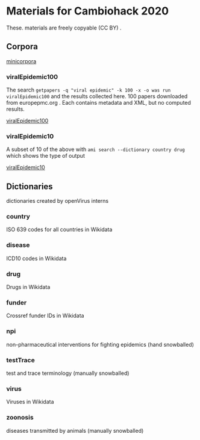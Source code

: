 # Materials for Cambiohack 2020

These. materials are freely copyable (CC BY) . 

## Corpora
[minicorpora](./minicorpora/)

### viralEpidemic100

The search `getpapers -q "viral epidemic" -k 100 -x -o was run viralEpidemic100` and the results collected here.
100 papers downloaded from europepmc.org . Each contains metadata and XML, but no computed results.

[viralEpidemic100](./minicorpora/viralEpidemic100)

### viralEpidemic10
A subset of 10 of the above with `ami search --dictionary country drug` which shows the type of output

[viralEpidemic10](./minicorpora/viralEpidemic10)

## Dictionaries

dictionaries created by openVirus interns

### country

ISO 639 codes for all countries in Wikidata

### disease

ICD10 codes in Wikidata

### drug

Drugs in Wikidata

### funder

Crossref funder IDs in Wikidata

### npi

non-pharmaceutical interventions for fighting epidemics (hand snowballed)

### testTrace

test and trace terminology (manually snowballed)

### virus

Viruses in Wikidata

### zoonosis

diseases transmitted by animals (manually snowballed)


